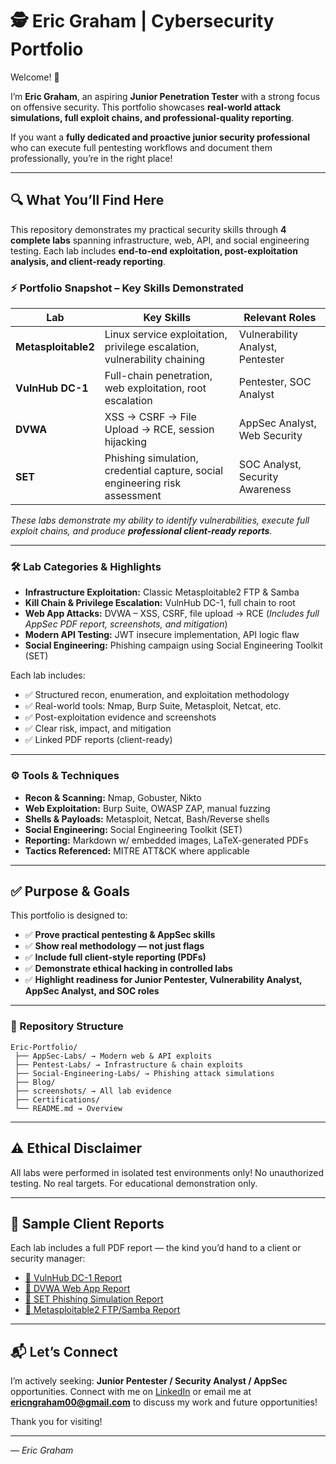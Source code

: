 # 🕵️ Eric Graham | Cybersecurity Portfolio

Welcome! 👋  

I’m **Eric Graham**, an aspiring **Junior Penetration Tester** with a strong focus on offensive security. This portfolio showcases **real-world attack simulations, full exploit chains, and professional-quality reporting**.  

If you want a **fully dedicated and proactive junior security professional** who can execute full pentesting workflows and document them professionally, you’re in the right place!  

---

## 🔍 What You’ll Find Here

This repository demonstrates my practical security skills through **4 complete labs** spanning infrastructure, web, API, and social engineering testing. Each lab includes **end-to-end exploitation, post-exploitation analysis, and client-ready reporting**.  

### ⚡ Portfolio Snapshot – Key Skills Demonstrated

| Lab             | Key Skills                                           | Relevant Roles                   |
| --------------- | --------------------------------------------------- | -------------------------------- |
| **Metasploitable2** | Linux service exploitation, privilege escalation, vulnerability chaining | Vulnerability Analyst, Pentester |
| **VulnHub DC-1**    | Full-chain penetration, web exploitation, root escalation | Pentester, SOC Analyst           |
| **DVWA**            | XSS → CSRF → File Upload → RCE, session hijacking | AppSec Analyst, Web Security     |
| **SET**             | Phishing simulation, credential capture, social engineering risk assessment | SOC Analyst, Security Awareness  |

*These labs demonstrate my ability to identify vulnerabilities, execute full exploit chains, and produce **professional client-ready reports**.*

---

### 🛠️ Lab Categories & Highlights

- **Infrastructure Exploitation:** Classic Metasploitable2 FTP & Samba  
- **Kill Chain & Privilege Escalation:** VulnHub DC-1, full chain to root  
- **Web App Attacks:** DVWA – XSS, CSRF, file upload → RCE (_Includes full AppSec PDF report, screenshots, and mitigation_)  
- **Modern API Testing:** JWT insecure implementation, API logic flaw  
- **Social Engineering:** Phishing campaign using Social Engineering Toolkit (SET)  

Each lab includes:  

- ✅ Structured recon, enumeration, and exploitation methodology  
- ✅ Real-world tools: Nmap, Burp Suite, Metasploit, Netcat, etc.  
- ✅ Post-exploitation evidence and screenshots  
- ✅ Clear risk, impact, and mitigation  
- ✅ Linked PDF reports (client-ready)  

---

### ⚙️ Tools & Techniques

- **Recon & Scanning:** Nmap, Gobuster, Nikto  
- **Web Exploitation:** Burp Suite, OWASP ZAP, manual fuzzing  
- **Shells & Payloads:** Metasploit, Netcat, Bash/Reverse shells  
- **Social Engineering:** Social Engineering Toolkit (SET)  
- **Reporting:** Markdown w/ embedded images, LaTeX-generated PDFs  
- **Tactics Referenced:** MITRE ATT&CK where applicable  

---

## ✅ Purpose & Goals

This portfolio is designed to:  

- ✅ **Prove practical pentesting & AppSec skills**  
- ✅ **Show real methodology — not just flags**  
- ✅ **Include full client-style reporting (PDFs)**  
- ✅ **Demonstrate ethical hacking in controlled labs**  
- ✅ **Highlight readiness for Junior Pentester, Vulnerability Analyst, AppSec Analyst, and SOC roles**  

---

### 📂 Repository Structure

```plaintext
Eric-Portfolio/
 ├── AppSec-Labs/ → Modern web & API exploits
 ├── Pentest-Labs/ → Infrastructure & chain exploits
 ├── Social-Engineering-Labs/ → Phishing attack simulations
 ├── Blog/
 ├── screenshots/ → All lab evidence
 ├── Certifications/
 └── README.md → Overview
```

---

## ⚠️ Ethical Disclaimer

All labs were performed in isolated test environments only!
No unauthorized testing.
No real targets.
For educational demonstration only.

---

## 📑 Sample Client Reports

Each lab includes a full PDF report — the kind you’d hand to a client or security manager:

- [🔗 VulnHub DC-1 Report](Pentest-Labs/VulnHub-DC-1-Report.pdf)
- [🔗 DVWA Web App Report](AppSec-Labs/DVWA_Xss_CSRF_Fileupload-Report.pdf)
- [🔗 SET Phishing Simulation Report](Pentest-Labs/Social-Engineering-Toolkit-Phishing-Simulation-Report.pdf)
- [🔗 Metasploitable2 FTP/Samba Report](Pentest-Labs/Metasploitable2-vsftpd-Samba-Exploitation-Report.pdf)


---

## 📬 Let’s Connect

I’m actively seeking: **Junior Pentester / Security Analyst / AppSec** opportunities.
Connect with me on [LinkedIn](https://www.linkedin.com/in/eric-graham-91b017a0/) or email me at **ericngraham00@gmail.com** to discuss my work and future opportunities!

Thank you for visiting!


---

*— Eric Graham*


